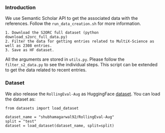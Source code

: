 ### Introduction

We use Semantic Scholar API to get the associated data with the references. Follow the `run_data_creation.sh` for more information. 

```
1. Download the S2ORC full dataset (python download_s2orc_full_data.py)
2. Filter the data for getting entries related to MultiX-Science as well as 2308 entries.
3. Save as HF dataset.
```

All the arguments are stored in `utils.py`. Please follow the `filter_s2_data.py` to see the individual steps. 
This script can be extended to get the data related to recent entries. 

### Dataset

We also release the `RollingEval-Aug` as HuggingFace [dataset](https://huggingface.co/datasets/shubhamagarwal92/RollingEval-Aug). You can load the dataset as:


```
from datasets import load_dataset

dataset_name = "shubhamagarwal92/RollingEval-Aug"
split = "test"
dataset = load_dataset(dataset_name, split=split)
```